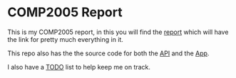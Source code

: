 # COMP2005 Report

This is my COMP2005 report, in this you will find the [report](./report.md)
which will have the link for pretty much everything in it.

This repo also has the the source code for both the [API](./api) and the
[App](./app).

I also have a [TODO](./TODO.md) list to help keep me on track.
